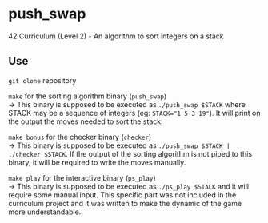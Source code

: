 # push_swap
42 Curriculum (Level 2) - An algorithm to sort integers on a stack

## Use

`git clone` repository  
  
`make` for the sorting algorithm binary (`push_swap`)  
  → This binary is supposed to be executed as `./push_swap $STACK` where STACK may be a sequence of integers (eg: `STACK="1 5 3 19"`). It will print on the output the moves needed to sort the stack.  
    
`make bonus` for the checker binary (`checker`)  
  → This binary is supposed to be executed as `./push_swap $STACK | ./checker $STACK`. If the output of the sorting algorithm is not piped to this binary, it will be required to write the moves manually.  
    
`make play` for the interactive binary (`ps_play`)  
  → This binary is supposed to be executed as `./ps_play $STACK` and it will require some manual input. This specific part was not included in the curriculum project and it was written to make the dynamic of the game more understandable.
